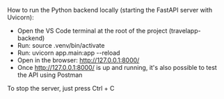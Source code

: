 How to run the Python backend locally (starting the FastAPI server with Uvicorn):

- Open the VS Code terminal at the root of the project (travelapp-backend)
- Run: source .venv/bin/activate
- Run: uvicorn app.main:app --reload
- Open in the browser: http://127.0.0.1:8000/
- Once http://127.0.0.1:8000/ is up and running, it's also possible to test the API using Postman

To stop the server, just press Ctrl + C